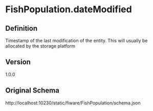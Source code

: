 # FishPopulation.dateModified

## Definition
Timestamp of the last modification of the entity. This will usually be allocated by the storage platform

## Version
1.0.0

## Original Schema
http://localhost:10230/static/fiware/FishPopulation/schema.json
